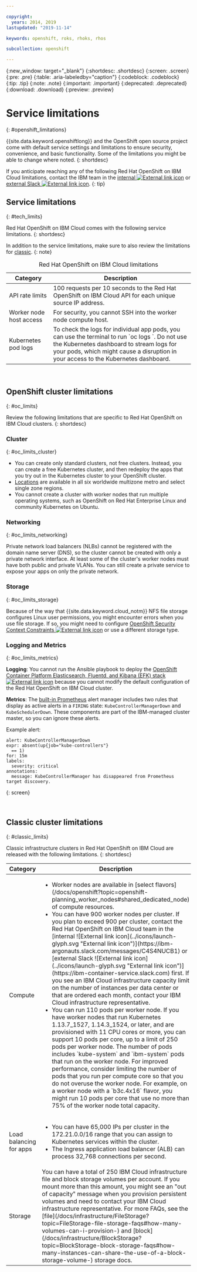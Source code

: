 ```yaml
---

copyright:
  years: 2014, 2019
lastupdated: "2019-11-14"

keywords: openshift, roks, rhoks, rhos

subcollection: openshift

---
```


{:new_window: target="_blank"}
{:shortdesc: .shortdesc}
{:screen: .screen}
{:pre: .pre}
{:table: .aria-labeledby="caption"} 
{:codeblock: .codeblock}
{:tip: .tip}
{:note: .note}
{:important: .important}
{:deprecated: .deprecated}
{:download: .download}
{:preview: .preview}

# Service limitations
{: #openshift_limitations}

{{site.data.keyword.openshiftlong}} and the OpenShift open source project come with default service settings and limitations to ensure security, convenience, and basic functionality. Some of the limitations you might be able to change where noted.
{: shortdesc}

If you anticipate reaching any of the following Red Hat OpenShift on IBM Cloud limitations, contact the IBM team in the [internal ![External link icon](../icons/launch-glyph.svg "External link icon")](https://ibm-argonauts.slack.com/messages/C4S4NUCB1) or [external Slack ![External link icon](../icons/launch-glyph.svg "External link icon")](https://ibm-container-service.slack.com).
{: tip}

## Service limitations
{: #tech_limits}

Red Hat OpenShift on IBM Cloud comes with the following service limitations.
{: shortdesc}

In addition to the service limitations, make sure to also review the limitations for [classic](#classic_limits).
{: note}

<table summary="This table contains information on the Red Hat OpenShift on IBM Cloud limitations. Columns are read from left to right. In the first column is the type of limitation and in the second column is the description of the limitation.">
<caption>Red Hat OpenShift on IBM Cloud limitations</caption>
<thead>
  <tr>
    <th>Category</th>
    <th>Description</th>
  </tr>
</thead>
<tbody>
  <tr>
    <td>API rate limits</td>
    <td>100 requests per 10 seconds to the Red Hat OpenShift on IBM Cloud API for each unique source IP address.</td>
  </tr>
  <tr>
    <td>Worker node host access</td>
    <td>For security, you cannot SSH into the worker node compute host.</td>
  </tr>
  <tr>
    <td>Kubernetes pod logs</td>
    <td>To check the logs for individual app pods, you can use the terminal to run `oc logs <pod name>`. Do not use the Kubernetes dashboard to stream logs for your pods, which might cause a disruption in your access to the Kubernetes dashboard.</td>
  </tr>
</tbody>
</table>


<br />

## OpenShift cluster limitations
{: #oc_limits}

Review the following limitations that are specific to Red Hat OpenShift on IBM Cloud clusters.
{: shortdesc}

### Cluster
{: #oc_limits_cluster}

*   You can create only standard clusters, not free clusters. Instead, you can create a free Kubernetes cluster, and then redeploy the apps that you try out in the Kubernetes cluster to your OpenShift cluster.
*   [Locations](/docs/openshift?topic=openshift-regions-and-zones) are available in all six worldwide multizone metro and select single zone regions.
*   You cannot create a cluster with worker nodes that run multiple operating systems, such as OpenShift on Red Hat Enterprise Linux and community Kubernetes on Ubuntu.


### Networking
{: #oc_limits_networking}

Private network load balancers (NLBs) cannot be registered with the domain name server (DNS), so the cluster cannot be created with only a private network interface. At least some of the cluster's worker nodes must have both public and private VLANs. You can still create a private service to expose your apps on only the private network.

### Storage
{: #oc_limits_storage}

Because of the way that {{site.data.keyword.cloud_notm}} NFS file storage configures Linux user permissions, you might encounter errors when you use file storage. If so, you might need to configure [OpenShift Security Context Constraints ![External link icon](../icons/launch-glyph.svg "External link icon")](https://docs.openshift.com/container-platform/3.11/admin_guide/manage_scc.html) or use a different storage type.

### Logging and Metrics
{: #oc_limits_metrics}

**Logging**: You cannot run the Ansible playbook to deploy the [OpenShift Container Platform Elasticsearch, Fluentd, and Kibana (EFK) stack ![External link icon](../icons/launch-glyph.svg "External link icon")](https://docs.openshift.com/container-platform/3.11/install_config/aggregate_logging.html) because you cannot modify the default configuration of the Red Hat OpenShift on IBM Cloud cluster.

**Metrics**: The [built-in Prometheus](/docs/openshift?topic=openshift-openshift_apps#openshift_access_oc_services) alert manager includes two rules that display as active alerts in a `FIRING` state: `KubeControllerManagerDown` and `KubeSchedulerDown`. These components are part of the IBM-managed cluster master, so you can ignore these alerts.

Example alert:
```
alert: KubeControllerManagerDown
expr: absent(up{job="kube-controllers"}
  == 1)
for: 15m
labels:
  severity: critical
annotations:
  message: KubeControllerManager has disappeared from Prometheus target discovery.
```
{: screen}

<br />



## Classic cluster limitations
{: #classic_limits}

Classic infrastructure clusters in Red Hat OpenShift on IBM Cloud are released with the following limitations.
{: shortdesc}

<table>
  <thead>
    <th>Category</th>
    <th>Description</th>
  </thead>
  <tbody>
    <tr>
      <td>Compute</td>
      <td><ul><li>Worker nodes are available in [select flavors](/docs/openshift?topic=openshift-planning_worker_nodes#shared_dedicated_node) of compute resources.</li><li>You can have 900 worker nodes per cluster. If you plan to exceed 900 per cluster, contact the Red Hat OpenShift on IBM Cloud team in the [internal ![External link icon](../icons/launch-glyph.svg "External link icon")](https://ibm-argonauts.slack.com/messages/C4S4NUCB1) or [external Slack ![External link icon](../icons/launch-glyph.svg "External link icon")](https://ibm-container-service.slack.com) first. If you see an IBM Cloud infrastructure capacity limit on the number of instances per data center or that are ordered each month, contact your IBM Cloud infrastructure representative.</li><li>You can run 110 pods per worker node. If you have worker nodes that run Kubernetes 1.13.7_1527, 1.14.3_1524, or later, and are provisioned with 11 CPU cores or more, you can support 10 pods per core, up to a limit of 250 pods per worker node. The number of pods includes `kube-system` and `ibm-system` pods that run on the worker node. For improved performance, consider limiting the number of pods that you run per compute core so that you do not overuse the worker node. For example, on a worker node with a `b3c.4x16` flavor, you might run 10 pods per core that use no more than 75% of the worker node total capacity.</li></ul></td>
    </tr>
    <tr>
      <td>Load balancing for apps</td>
      <td><ul><li>You can have 65,000 IPs per cluster in the 172.21.0.0/16 range that you can assign to Kubernetes services within the cluster.</li><li>The Ingress application load balancer (ALB) can process 32,768 connections per second. </li></ul>
      </td>
    </tr>
    <tr>
      <td>Storage</td>
      <td>You can have a total of 250 IBM Cloud infrastructure file and block storage volumes per account. If you mount more than this amount, you might see an "out of capacity" message when you provision persistent volumes and need to contact your IBM Cloud infrastructure representative. For more FAQs, see the [file](/docs/infrastructure/FileStorage?topic=FileStorage-file-storage-faqs#how-many-volumes-can-i-provision-) and [block](/docs/infrastructure/BlockStorage?topic=BlockStorage-block-storage-faqs#how-many-instances-can-share-the-use-of-a-block-storage-volume-) storage docs.</td>
    </tr>
  </tbody>
  </table>



